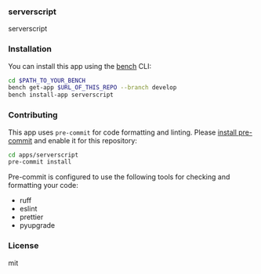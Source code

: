 ### serverscript

serverscript

### Installation

You can install this app using the [bench](https://github.com/frappe/bench) CLI:

```bash
cd $PATH_TO_YOUR_BENCH
bench get-app $URL_OF_THIS_REPO --branch develop
bench install-app serverscript
```

### Contributing

This app uses `pre-commit` for code formatting and linting. Please [install pre-commit](https://pre-commit.com/#installation) and enable it for this repository:

```bash
cd apps/serverscript
pre-commit install
```

Pre-commit is configured to use the following tools for checking and formatting your code:

- ruff
- eslint
- prettier
- pyupgrade

### License

mit
